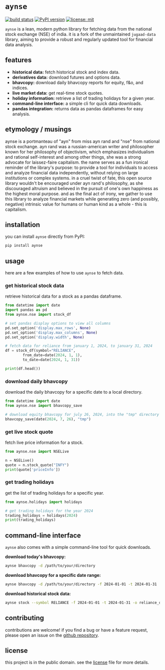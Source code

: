# `aynse`

[![build status](https://github.com/a-y-n/aynse/actions/workflows/run-tests.yml/badge.svg)](https://github.com/a-y-n/aynse/actions/workflows/run-tests.yml)
[![PyPI version](https://badge.fury.io/py/aynse.svg)](https://badge.fury.io/py/aynse)
[![license: mit](https://img.shields.io/badge/license-MIT-green.svg)](https://opensource.org/licenses/MIT)

`aynse` is a lean, modern python library for fetching data from the national stock exchange (NSE) of india. it is a fork of the unmaintained `jugaad-data` library, aiming to provide a robust and regularly updated tool for financial data analysis.

## features

-   **historical data:** fetch historical stock and index data.
-   **derivatives data:** download futures and options data.
-   **bhavcopy:** download daily bhavcopy reports for equity, f&o, and indices.
-   **live market data:** get real-time stock quotes.
-   **holiday information:** retrieve a list of trading holidays for a given year.
-   **command-line interface:** a simple cli for quick data downloads.
-   **pandas integration:** returns data as pandas dataframes for easy analysis.

## etymology / musings
aynse is a portmanteau of "ayn" from miss ayn rand and "nse" from national stock exchange. ayn rand was a russian-american writer and philosopher known for her philosophy of objectivism, which emphasizes individualism and rational self-interest and among other things, she was a strong advocate for laissez-faire capitalism. the name serves as a fun ironical reminder of the library's purpose: to provide a tool for individuals to access and analyze financial data independently, without relying on large institutions or complex systems. in a cruel twist of fate, this open source library wouldn't be encouraged under ayn rand's philosophy, as she discouraged altruism and believed in the pursuit of one's own happiness as the highest moral purpose. and as the final act of irony, we gather to use this library to analyze financial markets while generating zero (and possibly, negative) intrinsic value for humans or human kind as a whole - this is capitalism.


## installation

you can install `aynse` directly from PyPI:

```sh
pip install aynse
```

## usage

here are a few examples of how to use `aynse` to fetch data.

### get historical stock data

retrieve historical data for a stock as a pandas dataframe.

```python
from datetime import date
import pandas as pd
from aynse.nse import stock_df

# set pandas display options to view all columns
pd.set_option('display.max_rows', None)
pd.set_option('display.max_columns', None)
pd.set_option('display.width', None)

# fetch data for reliance from january 1, 2024, to january 31, 2024
df = stock_df(symbol="RELIANCE",
        from_date=date(2024, 1, 1),
        to_date=date(2024, 1, 31))

print(df.head())
```

### download daily bhavcopy

download the daily bhavcopy for a specific date to a local directory.

```python
from datetime import date
from aynse.nse import bhavcopy_save

# download equity bhavcopy for july 26, 2024, into the "tmp" directory
bhavcopy_save(date(2024, 7, 26), "tmp")
```

### get live stock quote

fetch live price information for a stock.

```python
from aynse.nse import NSELive

n = NSELive()
quote = n.stock_quote("INFY")
print(quote['priceInfo'])
```

### get trading holidays

get the list of trading holidays for a specific year.

```python
from aynse.holidays import holidays

# get trading holidays for the year 2024
trading_holidays = holidays(2024)
print(trading_holidays)
```

## command-line interface

`aynse` also comes with a simple command-line tool for quick downloads.

**download today's bhavcopy:**

```sh
aynse bhavcopy -d /path/to/your/directory
```

**download bhavcopy for a specific date range:**

```sh
aynse bhavcopy -d /path/to/your/directory -f 2024-01-01 -t 2024-01-31
```

**download historical stock data:**

```sh
aynse stock --symbol RELIANCE -f 2024-01-01 -t 2024-01-31 -o reliance_data.csv
```

## contributing

contributions are welcome! if you find a bug or have a feature request, please open an issue on the [github repository](https://github.com/a-y-n/aynse/issues).

## license

this project is in the public domain. see the [license](LICENSE.YOLO.md) file for more details.
